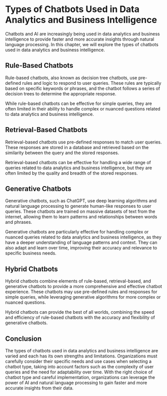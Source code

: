 Types of Chatbots Used in Data Analytics and Business Intelligence
==========================================================================================================================================

Chatbots and AI are increasingly being used in data analytics and business intelligence to provide faster and more accurate insights through natural language processing. In this chapter, we will explore the types of chatbots used in data analytics and business intelligence.

Rule-Based Chatbots
-------------------

Rule-based chatbots, also known as decision tree chatbots, use pre-defined rules and logic to respond to user queries. These rules are typically based on specific keywords or phrases, and the chatbot follows a series of decision trees to determine the appropriate response.

While rule-based chatbots can be effective for simple queries, they are often limited in their ability to handle complex or nuanced questions related to data analytics and business intelligence.

Retrieval-Based Chatbots
------------------------

Retrieval-based chatbots use pre-defined responses to match user queries. These responses are stored in a database and retrieved based on the similarity between the query and the stored responses.

Retrieval-based chatbots can be effective for handling a wide range of queries related to data analytics and business intelligence, but they are often limited by the quality and breadth of the stored responses.

Generative Chatbots
-------------------

Generative chatbots, such as ChatGPT, use deep learning algorithms and natural language processing to generate human-like responses to user queries. These chatbots are trained on massive datasets of text from the internet, allowing them to learn patterns and relationships between words and phrases.

Generative chatbots are particularly effective for handling complex or nuanced queries related to data analytics and business intelligence, as they have a deeper understanding of language patterns and context. They can also adapt and learn over time, improving their accuracy and relevance to specific business needs.

Hybrid Chatbots
---------------

Hybrid chatbots combine elements of rule-based, retrieval-based, and generative chatbots to provide a more comprehensive and effective chatbot experience. These chatbots may use pre-defined rules and responses for simple queries, while leveraging generative algorithms for more complex or nuanced questions.

Hybrid chatbots can provide the best of all worlds, combining the speed and efficiency of rule-based chatbots with the accuracy and flexibility of generative chatbots.

Conclusion
----------

The types of chatbots used in data analytics and business intelligence are varied and each has its own strengths and limitations. Organizations must carefully consider their specific needs and use cases when selecting a chatbot type, taking into account factors such as the complexity of user queries and the need for adaptability over time. With the right choice of chatbot type and careful implementation, organizations can leverage the power of AI and natural language processing to gain faster and more accurate insights from their data.


